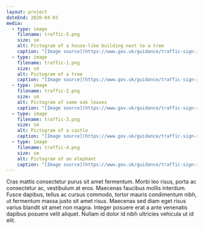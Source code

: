 ```yaml
---
layout: project
dateEnd: 2020-04-03
media:
  - type: image
    filename: traffic-5.png
    size: sm
    alt: Pictogram of a house-like building next to a tree
    caption: "[Image source](https://www.gov.uk/guidance/traffic-sign-images)"
  - type: image
    filename: traffic-1.png
    size: sm
    alt: Pictogram of a tree
    caption: "[Image source](https://www.gov.uk/guidance/traffic-sign-images)"
  - type: image
    filename: traffic-2.png
    size: sm
    alt: Pictogram of some oak leaves
    caption: "[Image source](https://www.gov.uk/guidance/traffic-sign-images)"
  - type: image
    filename: traffic-3.png
    size: sm
    alt: Pictogram of a castle
    caption: "[Image source](https://www.gov.uk/guidance/traffic-sign-images)"
  - type: image
    filename: traffic-4.png
    size: sm
    alt: Pictogram of an elephant
    caption: "[Image source](https://www.gov.uk/guidance/traffic-sign-images)"
---
```


Cras mattis consectetur purus sit amet fermentum. Morbi leo risus, porta ac consectetur ac, vestibulum at eros. Maecenas faucibus mollis interdum. Fusce dapibus, tellus ac cursus commodo, tortor mauris condimentum nibh, ut fermentum massa justo sit amet risus. Maecenas sed diam eget risus varius blandit sit amet non magna. Integer posuere erat a ante venenatis dapibus posuere velit aliquet. Nullam id dolor id nibh ultricies vehicula ut id elit.
